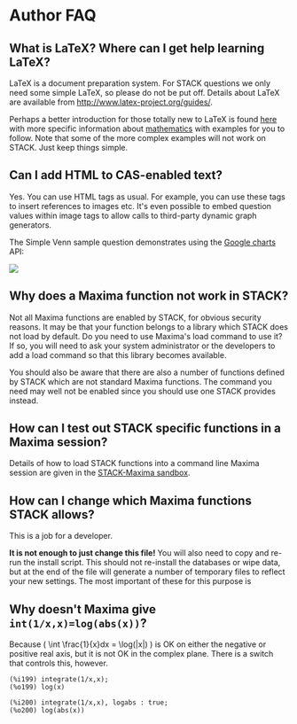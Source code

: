 # Author FAQ

## What is LaTeX? Where can I get help learning LaTeX? ##

LaTeX is a document preparation system. For STACK questions we only need some simple LaTeX, so please do not be put off.
Details about LaTeX are available from <http://www.latex-project.org/guides/>.

Perhaps a better introduction for those totally new to LaTeX is found [here](http://www.andy-roberts.net/misc/latex/index.html)
with more specific information about [mathematics](http://www.andy-roberts.net/misc/latex//latextutorial9.html) with examples for you to follow.
Note that some of the more complex examples will not work on STACK. Just keep things simple.

## Can I add HTML to CAS-enabled text? ##

Yes.  You can use HTML tags as usual.  For example, you can use these tags to insert references to images etc.
It's even possible to embed question values within image tags to allow calls to third-party dynamic graph generators.

The Simple Venn sample question demonstrates using the [Google charts](http://code.google.com/apis/chart/) API:

![](http://chart.apis.google.com/chart?cht=v&chs=200x100&chd=t:100,100,0,50&chdl=A|B)

## Why does a Maxima function not work in STACK? ##

Not all Maxima functions are enabled by STACK, for obvious security reasons.
It may be that your function belongs to a library which STACK does not load by default.
Do you need to use Maxima's load command to use it? If so, you will need to ask your system administrator
or the developers to add a load command so that this library becomes available.

You should also be aware that there are also a number of functions defined by STACK which are not standard Maxima functions.
The command you need may well not be enabled since you should use one STACK provides instead.

## How can I test out STACK specific functions in a Maxima session? ##

Details of how to load STACK functions into a command line Maxima session are given in the [STACK-Maxima sandbox](../CAS/STACK-Maxima_sandbox.md).

## How can I change which Maxima functions STACK allows? ##

This is a job for a developer.

**It is not enough to just change this file!** You will also need to copy and re-run the install script.
This should not re-install the databases or wipe data, but at the end of the file will generate a number of temporary files to reflect your new settings.
The most important of these for this purpose is

## Why doesn't Maxima give `int(1/x,x)=log(abs(x))`?

Because \( \int \frac{1}{x}dx = \log(|x|) \) is OK on either the negative or
positive real axis, but it is not OK in the complex plane. There is a switch that
controls this, however.

	(%i199) integrate(1/x,x);
	(%o199) log(x)

	(%i200) integrate(1/x,x), logabs : true;
	(%o200) log(abs(x))
